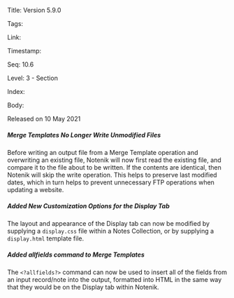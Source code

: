 Title: Version 5.9.0 

Tags:  

Link: 

Timestamp:  

Seq: 10.6 

Level: 3 - Section 

Index:  

Body: 

Released on 10 May 2021
 
##### Merge Templates No Longer Write Unmodified Files

Before writing an output file from a Merge Template operation and overwriting an existing file, Notenik will now first read the existing file, and compare it to the file about to be written. If the contents are identical, then Notenik will skip the write operation. This helps to preserve last modified dates, which in turn helps to prevent unnecessary FTP operations when updating a website. 

 
##### Added New Customization Options for the Display Tab

The layout and appearance of the Display tab can now be modified by supplying a `display.css` file within a Notes Collection, or by supplying a `display.html` template file. 

 
##### Added allfields command to Merge Templates

The `<?allfields?>` command can now be used to insert all of the fields from an input record/note into the output, formatted into HTML in the same way that they would be on the Display tab within Notenik. 

